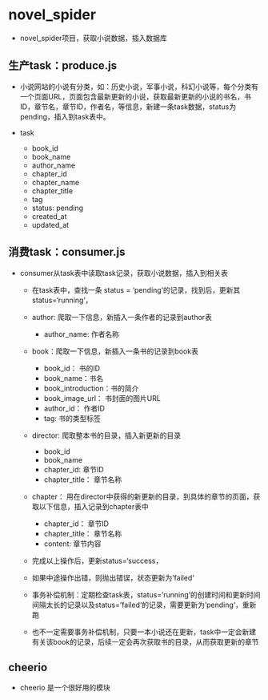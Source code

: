 # novel_spider

- novel_spider项目，获取小说数据，插入数据库

## 生产task：produce.js

- 小说网站的小说有分类，如：历史小说，军事小说，科幻小说等，每个分类有一个页面URL，页面包含最新更新的小说，获取最新更新的小说的书名，书ID，章节名，章节ID，作者名，等信息，新建一条task数据，status为pending，插入到task表中。

- task

	- book_id
	- book_name
	- author_name
	- chapter_id
	- chapter_name
	- chapter_title
	- tag
	- status: pending
	- created_at
	- updated_at	


## 消费task：consumer.js

- consumer从task表中读取task记录，获取小说数据，插入到相关表

	- 在task表中，查找一条 status = ‘pending’的记录，找到后，更新其status=‘running’，

	- author: 爬取一下信息，新插入一条作者的记录到author表

		- author_name: 作者名称
	
	- book：爬取一下信息，新插入一条书的记录到book表
		- book_id： 书的ID
		- book_name：书名
		- book_introduction：书的简介 
		- book_image_url： 书封面的图片URL
		- author_id： 作者ID
		- tag: 书的类型标签

	- director: 爬取整本书的目录，插入新更新的目录

		- book_id
		- book_name
		- chapter_id: 章节ID
		- chapter_title： 章节名称
	- chapter： 用在director中获得的新更新的目录，到具体的章节的页面，获取以下信息，插入记录到chapter表中

		- chapter_id： 章节ID
		- chapter_title： 章节名称
		- content: 章节内容

	- 完成以上操作后，更新status=‘success，
	- 如果中途操作出错，则抛出错误，状态更新为’failed‘
	- 事务补偿机制：定期检查task表，status=’running‘的创建时间和更新时间间隔太长的记录以及status=’failed‘的记录，需要更新为’pending‘，重新跑
	- 也不一定需要事务补偿机制，只要一本小说还在更新，task中一定会新建有关该book的记录，后续一定会再次获取书的目录，从而获取更新的章节

## cheerio

- cheerio 是一个很好用的模块